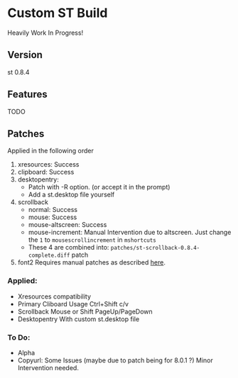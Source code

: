 # Custom ST Build
Heavily Work In Progress!

## Version
st 0.8.4

## Features
TODO

## Patches
Applied in the following order
1. xresources: Success
2. clipboard: Success
3. desktopentry:
   - Patch with -R option. (or accept it in the prompt)
   - Add a st.desktop file yourself
4. scrollback
   - normal: Success
   - mouse: Success
   - mouse-altscreen: Success
   - mouse-increment: Manual Intervention due to altscreen.  Just change the `1` to `mousescrollincrement` in `mshortcuts`
   - These 4 are combined into: `patches/st-scrollback-0.8.4-complete.diff` patch
5. font2
   Requires manual patches as described [here](https://aur.archlinux.org/packages/st/#comment-740144).



### Applied:
- Xresources compatibility
- Primary Cliboard Usage 
	Ctrl+Shift c/v
- Scrollback 
	Mouse or Shift PageUp/PageDown
- Desktopentry 
	With custom st.desktop file

### To Do:
- Alpha
- Copyurl: Some Issues (maybe due to patch being for 8.0.1 ?) Minor Intervention needed.
